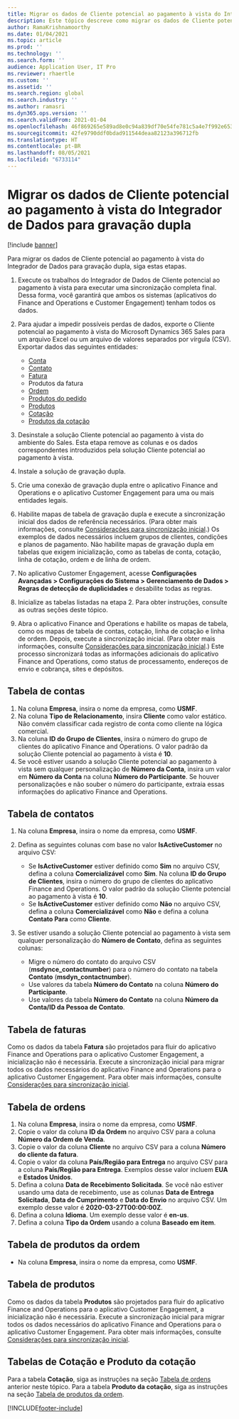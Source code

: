 ```yaml
---
title: Migrar os dados de Cliente potencial ao pagamento à vista do Integrador de Dados para gravação dupla
description: Este tópico descreve como migrar os dados de Cliente potencial ao pagamento à vista do Integrador de Dados para gravação dupla.
author: RamaKrishnamoorthy
ms.date: 01/04/2021
ms.topic: article
ms.prod: ''
ms.technology: ''
ms.search.form: ''
audience: Application User, IT Pro
ms.reviewer: rhaertle
ms.custom: ''
ms.assetid: ''
ms.search.region: global
ms.search.industry: ''
ms.author: ramasri
ms.dyn365.ops.version: ''
ms.search.validFrom: 2021-01-04
ms.openlocfilehash: 46f869265e589ad8e0c94a839df70e54fe781c5a4e7f992e6534e883b21801ae
ms.sourcegitcommit: 42fe9790ddf0bdad911544deaa82123a396712fb
ms.translationtype: HT
ms.contentlocale: pt-BR
ms.lasthandoff: 08/05/2021
ms.locfileid: "6733114"
---
```

# <a name="migrate-prospect-to-cash-data-from-data-integrator-to-dual-write"></a>Migrar os dados de Cliente potencial ao pagamento à vista do Integrador de Dados para gravação dupla

[!include [banner](../../includes/banner.md)]

Para migrar os dados de Cliente potencial ao pagamento à vista do Integrador de Dados para gravação dupla, siga estas etapas.

1. Execute os trabalhos do Integrador de Dados de Cliente potencial ao pagamento à vista para executar uma sincronização completa final. Dessa forma, você garantirá que ambos os sistemas (aplicativos do Finance and Operations e Customer Engagement) tenham todos os dados.
2. Para ajudar a impedir possíveis perdas de dados, exporte o Cliente potencial ao pagamento à vista do Microsoft Dynamics 365 Sales para um arquivo Excel ou um arquivo de valores separados por vírgula (CSV). Exportar dados das seguintes entidades:

    - [Conta](#account-table)
    - [Contato](#contact-table)
    - [Fatura](#invoice-table)
    - Produtos da fatura
    - [Ordem](#order-table)
    - [Produtos do pedido](#order-products-table)
    - [Produtos](#products-table)
    - [Cotação](#quote-and-quote-product-tables)
    - [Produtos da cotação](#quote-and-quote-product-tables)

3. Desinstale a solução Cliente potencial ao pagamento à vista do ambiente do Sales. Esta etapa remove as colunas e os dados correspondentes introduzidos pela solução Cliente potencial ao pagamento à vista.
4. Instale a solução de gravação dupla.
5. Crie uma conexão de gravação dupla entre o aplicativo Finance and Operations e o aplicativo Customer Engagement para uma ou mais entidades legais.
6. Habilite mapas de tabela de gravação dupla e execute a sincronização inicial dos dados de referência necessários. (Para obter mais informações, consulte [Considerações para sincronização inicial](initial-sync-guidance.md).) Os exemplos de dados necessários incluem grupos de clientes, condições e planos de pagamento. Não habilite mapas de gravação dupla em tabelas que exigem inicialização, como as tabelas de conta, cotação, linha de cotação, ordem e de linha de ordem.
7. No aplicativo Customer Engagement, acesse **Configurações Avançadas \> Configurações do Sistema \> Gerenciamento de Dados \> Regras de detecção de duplicidades** e desabilite todas as regras.
8. Inicialize as tabelas listadas na etapa 2. Para obter instruções, consulte as outras seções deste tópico.
9. Abra o aplicativo Finance and Operations e habilite os mapas de tabela, como os mapas de tabela de contas, cotação, linha de cotação e linha de ordem. Depois, execute a sincronização inicial. (Para obter mais informações, consulte [Considerações para sincronização inicial](initial-sync-guidance.md).) Este processo sincronizará todas as informações adicionais do aplicativo Finance and Operations, como status de processamento, endereços de envio e cobrança, sites e depósitos.

## <a name="account-table"></a>Tabela de contas

1. Na coluna **Empresa**, insira o nome da empresa, como **USMF**.
2. Na coluna **Tipo de Relacionamento**, insira **Cliente** como valor estático. Não convém classificar cada registro de conta como cliente na lógica comercial.
3. Na coluna **ID do Grupo de Clientes**, insira o número do grupo de clientes do aplicativo Finance and Operations. O valor padrão da solução Cliente potencial ao pagamento à vista é **10**.
4. Se você estiver usando a solução Cliente potencial ao pagamento à vista sem qualquer personalização de **Número da Conta**, insira um valor em **Número da Conta** na coluna **Número do Participante**. Se houver personalizações e não souber o número do participante, extraia essas informações do aplicativo Finance and Operations.

## <a name="contact-table"></a>Tabela de contatos

1. Na coluna **Empresa**, insira o nome da empresa, como **USMF**.
2. Defina as seguintes colunas com base no valor **IsActiveCustomer** no arquivo CSV:

    - Se **IsActiveCustomer** estiver definido como **Sim** no arquivo CSV, defina a coluna **Comercializável** como **Sim**. Na coluna **ID do Grupo de Clientes**, insira o número do grupo de clientes do aplicativo Finance and Operations. O valor padrão da solução Cliente potencial ao pagamento à vista é **10**.
    - Se **IsActiveCustomer** estiver definido como **Não** no arquivo CSV, defina a coluna **Comercializável** como **Não** e defina a coluna **Contato Para** como **Cliente**.

3. Se estiver usando a solução Cliente potencial ao pagamento à vista sem qualquer personalização do **Número de Contato**, defina as seguintes colunas:

    - Migre o número do contato do arquivo CSV (**msdynce\_contactnumber**) para o número do contato na tabela **Contato** (**msdyn\_contactnumber**).
    - Use valores da tabela **Número do Contato** na coluna **Número do Participante**.
    - Use valores da tabela **Número do Contato** na coluna **Número da Conta/ID da Pessoa de Contato**.

## <a name="invoice-table"></a>Tabela de faturas

Como os dados da tabela **Fatura** são projetados para fluir do aplicativo Finance and Operations para o aplicativo Customer Engagement, a inicialização não é necessária. Execute a sincronização inicial para migrar todos os dados necessários do aplicativo Finance and Operations para o aplicativo Customer Engagement. Para obter mais informações, consulte [Considerações para sincronização inicial](initial-sync-guidance.md).

## <a name="order-table"></a>Tabela de ordens

1. Na coluna **Empresa**, insira o nome da empresa, como **USMF**.
2. Copie o valor da coluna **ID da Ordem** no arquivo CSV para a coluna **Número da Ordem de Venda**.
3. Copie o valor da coluna **Cliente** no arquivo CSV para a coluna **Número do cliente da fatura**.
4. Copie o valor da coluna **País/Região para Entrega** no arquivo CSV para a coluna **País/Região para Entrega**. Exemplos desse valor incluem **EUA** e **Estados Unidos**.
5. Defina a coluna **Data de Recebimento Solicitada**. Se você não estiver usando uma data de recebimento, use as colunas **Data de Entrega Solicitada**, **Data de Cumprimento** e **Data do Envio** no arquivo CSV. Um exemplo desse valor é **2020-03-27T00:00:00Z**.
6. Defina a coluna **Idioma**. Um exemplo desse valor é **en-us**.
7. Defina a coluna **Tipo da Ordem** usando a coluna **Baseado em item**.

## <a name="order-products-table"></a>Tabela de produtos da ordem

- Na coluna **Empresa**, insira o nome da empresa, como **USMF**.

## <a name="products-table"></a>Tabela de produtos

Como os dados da tabela **Produtos** são projetados para fluir do aplicativo Finance and Operations para o aplicativo Customer Engagement, a inicialização não é necessária. Execute a sincronização inicial para migrar todos os dados necessários do aplicativo Finance and Operations para o aplicativo Customer Engagement. Para obter mais informações, consulte [Considerações para sincronização inicial](initial-sync-guidance.md).

## <a name="quote-and-quote-product-tables"></a>Tabelas de Cotação e Produto da cotação

Para a tabela **Cotação**, siga as instruções na seção [Tabela de ordens](#order-table) anterior neste tópico. Para a tabela **Produto da cotação**, siga as instruções na seção [Tabela de produtos da ordem](#order-products-table).


[!INCLUDE[footer-include](../../../../includes/footer-banner.md)]